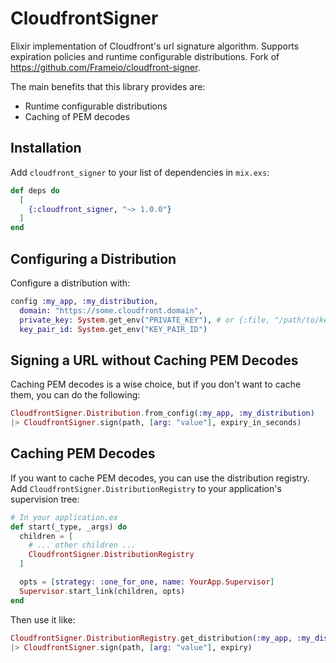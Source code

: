 # CloudfrontSigner

Elixir implementation of Cloudfront's url signature algorithm. Supports expiration policies and
runtime configurable distributions. Fork of https://github.com/Frameio/cloudfront-signer.

The main benefits that this library provides are:

- Runtime configurable distributions
- Caching of PEM decodes

## Installation

Add `cloudfront_signer` to your list of dependencies in `mix.exs`:

```elixir
def deps do
  [
    {:cloudfront_signer, "~> 1.0.0"}
  ]
end
```

## Configuring a Distribution

Configure a distribution with:

```elixir
config :my_app, :my_distribution,
  domain: "https://some.cloudfront.domain",
  private_key: System.get_env("PRIVATE_KEY"), # or {:file, "/path/to/key"}
  key_pair_id: System.get_env("KEY_PAIR_ID")
```

## Signing a URL without Caching PEM Decodes

Caching PEM decodes is a wise choice, but if you don't want to cache them, you can do the following:

```elixir
CloudfrontSigner.Distribution.from_config(:my_app, :my_distribution)
|> CloudfrontSigner.sign(path, [arg: "value"], expiry_in_seconds)
```

## Caching PEM Decodes

If you want to cache PEM decodes, you can use the distribution registry. 
Add `CloudfrontSigner.DistributionRegistry` to your application's supervision tree:

```elixir
# In your application.ex
def start(_type, _args) do
  children = [
    # ... other children ...
    CloudfrontSigner.DistributionRegistry
  ]

  opts = [strategy: :one_for_one, name: YourApp.Supervisor]
  Supervisor.start_link(children, opts)
end
```

Then use it like:

```elixir
CloudfrontSigner.DistributionRegistry.get_distribution(:my_app, :my_distribution)
|> CloudfrontSigner.sign(path, [arg: "value"], expiry)
```
